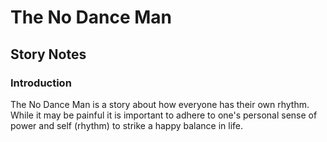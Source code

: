 # The No Dance Man
## Story Notes

### Introduction
The No Dance Man is a story about how everyone has their own rhythm.  While it may be painful it is important to adhere to one's personal sense of power and self (rhythm) to strike a happy balance in life.